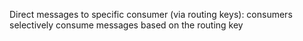 Direct messages to specific consumer (via routing keys):
consumers selectively consume messages based on the routing key